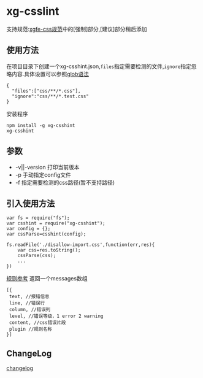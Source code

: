 # xg-csslint

支持规范:[xgfe-css规范](https://github.com/xgfe/codeguide/blob/master/css.md)中的[强制]部分,[建议]部分稍后添加

## 使用方法



在项目目录下创建一个xg-csshint.json,`files`指定需要检测的文件,`ignore`指定忽略内容.具体设置可以参照[glob语法](https://github.com/isaacs/node-glob)

```
{
  "files":["css/**/*.css"],
  "ignore":"css/**/*.test.css"
}
```

安装程序
```
npm install -g xg-csshint
xg-csshint
```

## 参数
- -v||-version  打印当前版本
- -p 手动指定config文件
- -f 指定需要检测的css路径(暂不支持路径)

## 引入使用方法  

```
var fs = require("fs");
var csshint = require("xg-csshint");
var config = {};
var cssParse=csshint(config);

fs.readFile('./disallow-import.css',function(err,res){
    var css=res.toString();
    cssParse(css);
    ...
})
```
[规则参考](https://github.com/xgfe/xg-csshint/blob/master/src/config.js)
返回一个messages数组

```
[{
 text, //报错信息
 line, //错误行
 column, //错误列
 level, //错误等级，1 error 2 warning
 content, //css错误片段
 plugin //规则名称
}]
```
## ChangeLog
[changelog](https://github.com/xgfe/xg-csshint/blob/master/ChangeLog.md)